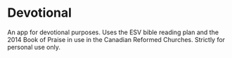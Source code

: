 # Devotional
 An app for devotional purposes. Uses the ESV bible reading plan and the 2014 Book of Praise in use in the Canadian Reformed Churches. Strictly for personal use only.
